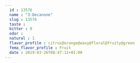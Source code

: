 ```yaml
---
  id : 13576
  name : "3-Decanone"
  slug : 13576
  taste : 
  bitter : 0
  odor : 
  natural : 1
  flavor_profile : citrus@orange@waxy@floral@fruity@green
  fema_flavor_profile : Fruit
  date : 2019-03-26T08:47:11+01:00
---
```



